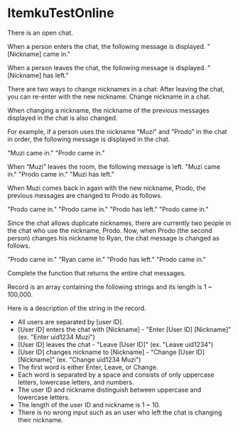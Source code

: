 # ItemkuTestOnline

There is an open chat.

When a person enters the chat, the following message is displayed.
"[Nickname] came in."

When a person leaves the chat, the following message is displayed.
"[Nickname] has left."

There are two ways to change nicknames in a chat:
After leaving the chat, you can re-enter with the new nickname.
Change nickname in a chat.

When changing a nickname, the nickname of the previous messages displayed in the chat is also changed.

For example, if a person uses the nickname "Muzi" and "Prodo" in the chat in order, the following message is displayed in the chat.

"Muzi came in." "Prodo came in."

When “Muzi” leaves the room, the following message is left.
"Muzi came in." "Prodo came in." "Muzi has left."

When Muzi comes back in again with the new nickname, Prodo, the previous messages are changed to Prodo as follows.

"Prodo came in." "Prodo came in." "Prodo has left." "Prodo came in."

Since the chat allows duplicate nicknames, there are currently two people in the chat who use the nickname, Prodo. Now, when Prodo (the second person) changes his nickname to Ryan, the chat message is changed as follows.

"Prodo came in." "Ryan came in." "Prodo has left." "Prodo came in."

Complete the function that returns the entire chat messages.

Record is an array containing the following strings and its length is 1 ~ 100,000.

Here is a description of the string in the record.
- All users are separated by [user ID].
- [User ID] enters the chat with [Nickname] - "Enter [User ID] [Nickname]" (ex. "Enter uid1234 Muzi")
- [User ID] leaves the chat - "Leave [User ID]" (ex. "Leave uid1234")
- [User ID] changes nickname to [Nickname] - "Change [User ID] [Nickname]" (ex. "Change uid1234 Muzi")
- The first word is either Enter, Leave, or Change.
- Each word is separated by a space and consists of only uppercase letters, lowercase letters, and numbers.
- The user ID and nickname distinguish between uppercase and lowercase letters.
- The length of the user ID and nickname is 1 ~ 10.
- There is no wrong input such as an user who left the chat is changing their nickname.

